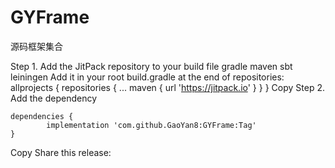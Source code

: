 # GYFrame
源码框架集合

Step 1. Add the JitPack repository to your build file 
gradle
maven
sbt
leiningen
Add it in your root build.gradle at the end of repositories:
	allprojects {
		repositories {
			...
			maven { url 'https://jitpack.io' }
		}
	}
Copy
Step 2. Add the dependency

	dependencies {
	        implementation 'com.github.GaoYan8:GYFrame:Tag'
	}
Copy
Share this release:
